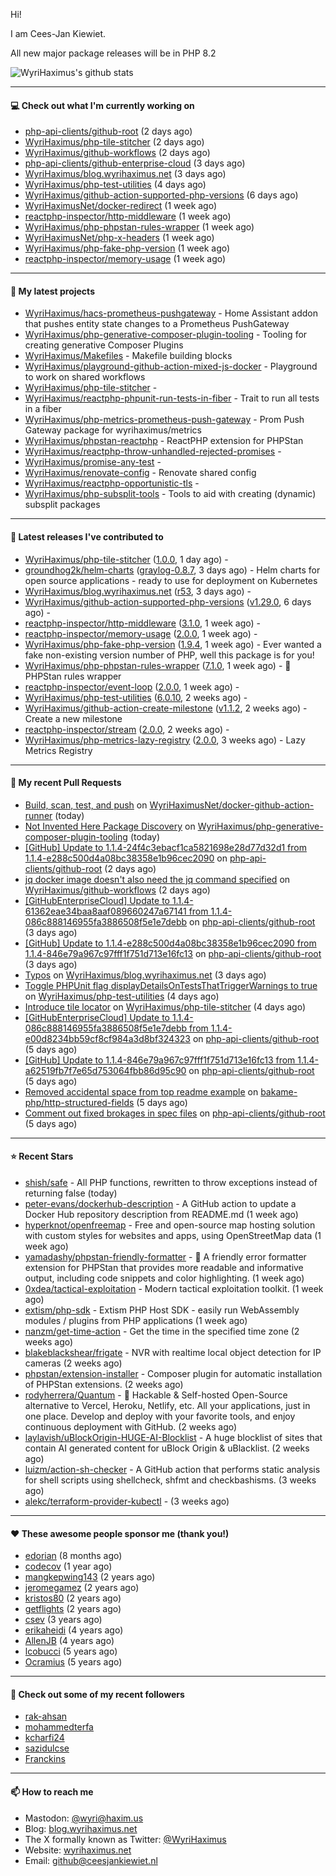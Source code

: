 Hi!

I am Cees-Jan Kiewiet.

All new major package releases will be in PHP 8.2

![WyriHaximus's github stats](https://github-readme-stats.vercel.app/api?username=WyriHaximus&show_icons=true)

---

#### 💻 Check out what I'm currently working on

- [php-api-clients/github-root](https://github.com/php-api-clients/github-root) (2 days ago)
- [WyriHaximus/php-tile-stitcher](https://github.com/WyriHaximus/php-tile-stitcher) (2 days ago)
- [WyriHaximus/github-workflows](https://github.com/WyriHaximus/github-workflows) (2 days ago)
- [php-api-clients/github-enterprise-cloud](https://github.com/php-api-clients/github-enterprise-cloud) (3 days ago)
- [WyriHaximus/blog.wyrihaximus.net](https://github.com/WyriHaximus/blog.wyrihaximus.net) (3 days ago)
- [WyriHaximus/php-test-utilities](https://github.com/WyriHaximus/php-test-utilities) (4 days ago)
- [WyriHaximus/github-action-supported-php-versions](https://github.com/WyriHaximus/github-action-supported-php-versions) (6 days ago)
- [WyriHaximusNet/docker-redirect](https://github.com/WyriHaximusNet/docker-redirect) (1 week ago)
- [reactphp-inspector/http-middleware](https://github.com/reactphp-inspector/http-middleware) (1 week ago)
- [WyriHaximus/php-phpstan-rules-wrapper](https://github.com/WyriHaximus/php-phpstan-rules-wrapper) (1 week ago)
- [WyriHaximusNet/php-x-headers](https://github.com/WyriHaximusNet/php-x-headers) (1 week ago)
- [WyriHaximus/php-fake-php-version](https://github.com/WyriHaximus/php-fake-php-version) (1 week ago)
- [reactphp-inspector/memory-usage](https://github.com/reactphp-inspector/memory-usage) (1 week ago)

---

#### 🌱 My latest projects

- [WyriHaximus/hacs-prometheus-pushgateway](https://github.com/WyriHaximus/hacs-prometheus-pushgateway) - Home Assistant addon that pushes entity state changes to a Prometheus PushGateway
- [WyriHaximus/php-generative-composer-plugin-tooling](https://github.com/WyriHaximus/php-generative-composer-plugin-tooling) - Tooling for creating generative Composer Plugins
- [WyriHaximus/Makefiles](https://github.com/WyriHaximus/Makefiles) - Makefile building blocks
- [WyriHaximus/playground-github-action-mixed-js-docker](https://github.com/WyriHaximus/playground-github-action-mixed-js-docker) - Playground to work on shared workflows
- [WyriHaximus/php-tile-stitcher](https://github.com/WyriHaximus/php-tile-stitcher) - 
- [WyriHaximus/reactphp-phpunit-run-tests-in-fiber](https://github.com/WyriHaximus/reactphp-phpunit-run-tests-in-fiber) - Trait to run all tests in a fiber
- [WyriHaximus/php-metrics-prometheus-push-gateway](https://github.com/WyriHaximus/php-metrics-prometheus-push-gateway) - Prom Push Gateway package for wyrihaximus/metrics
- [WyriHaximus/phpstan-reactphp](https://github.com/WyriHaximus/phpstan-reactphp) - ReactPHP extension for PHPStan
- [WyriHaximus/reactphp-throw-unhandled-rejected-promises](https://github.com/WyriHaximus/reactphp-throw-unhandled-rejected-promises) - 
- [WyriHaximus/promise-any-test](https://github.com/WyriHaximus/promise-any-test) - 
- [WyriHaximus/renovate-config](https://github.com/WyriHaximus/renovate-config) - Renovate shared config
- [WyriHaximus/reactphp-opportunistic-tls](https://github.com/WyriHaximus/reactphp-opportunistic-tls) - 
- [WyriHaximus/php-subsplit-tools](https://github.com/WyriHaximus/php-subsplit-tools) - Tools to aid with creating (dynamic) subsplit packages

---

#### 🔭 Latest releases I've contributed to

- [WyriHaximus/php-tile-stitcher](https://github.com/WyriHaximus/php-tile-stitcher) ([1.0.0](https://github.com/WyriHaximus/php-tile-stitcher/releases/tag/1.0.0), 1 day ago) - 
- [groundhog2k/helm-charts](https://github.com/groundhog2k/helm-charts) ([graylog-0.8.7](https://github.com/groundhog2k/helm-charts/releases/tag/graylog-0.8.7), 3 days ago) - Helm charts for open source applications - ready to use for deployment on Kubernetes
- [WyriHaximus/blog.wyrihaximus.net](https://github.com/WyriHaximus/blog.wyrihaximus.net) ([r53](https://github.com/WyriHaximus/blog.wyrihaximus.net/releases/tag/r53), 3 days ago) - 
- [WyriHaximus/github-action-supported-php-versions](https://github.com/WyriHaximus/github-action-supported-php-versions) ([v1.29.0](https://github.com/WyriHaximus/github-action-supported-php-versions/releases/tag/v1.29.0), 6 days ago) - 
- [reactphp-inspector/http-middleware](https://github.com/reactphp-inspector/http-middleware) ([3.1.0](https://github.com/reactphp-inspector/http-middleware/releases/tag/3.1.0), 1 week ago) - 
- [reactphp-inspector/memory-usage](https://github.com/reactphp-inspector/memory-usage) ([2.0.0](https://github.com/reactphp-inspector/memory-usage/releases/tag/2.0.0), 1 week ago) - 
- [WyriHaximus/php-fake-php-version](https://github.com/WyriHaximus/php-fake-php-version) ([1.9.4](https://github.com/WyriHaximus/php-fake-php-version/releases/tag/1.9.4), 1 week ago) - Ever wanted a fake non-existing version number of PHP, well this package is for you!
- [WyriHaximus/php-phpstan-rules-wrapper](https://github.com/WyriHaximus/php-phpstan-rules-wrapper) ([7.1.0](https://github.com/WyriHaximus/php-phpstan-rules-wrapper/releases/tag/7.1.0), 1 week ago) - 🌯 PHPStan rules wrapper
- [reactphp-inspector/event-loop](https://github.com/reactphp-inspector/event-loop) ([2.0.0](https://github.com/reactphp-inspector/event-loop/releases/tag/2.0.0), 1 week ago) - 
- [WyriHaximus/php-test-utilities](https://github.com/WyriHaximus/php-test-utilities) ([6.0.10](https://github.com/WyriHaximus/php-test-utilities/releases/tag/6.0.10), 2 weeks ago) - 
- [WyriHaximus/github-action-create-milestone](https://github.com/WyriHaximus/github-action-create-milestone) ([v1.1.2](https://github.com/WyriHaximus/github-action-create-milestone/releases/tag/v1.1.2), 2 weeks ago) - Create a new milestone
- [reactphp-inspector/stream](https://github.com/reactphp-inspector/stream) ([2.0.0](https://github.com/reactphp-inspector/stream/releases/tag/2.0.0), 2 weeks ago) - 
- [WyriHaximus/php-metrics-lazy-registry](https://github.com/WyriHaximus/php-metrics-lazy-registry) ([2.0.0](https://github.com/WyriHaximus/php-metrics-lazy-registry/releases/tag/2.0.0), 3 weeks ago) - Lazy Metrics Registry

---

#### 🔨 My recent Pull Requests

- [Build, scan, test, and push](https://github.com/WyriHaximusNet/docker-github-action-runner/pull/12) on [WyriHaximusNet/docker-github-action-runner](https://github.com/WyriHaximusNet/docker-github-action-runner) (today)
- [Not Invented Here Package Discovery](https://github.com/WyriHaximus/php-generative-composer-plugin-tooling/pull/4) on [WyriHaximus/php-generative-composer-plugin-tooling](https://github.com/WyriHaximus/php-generative-composer-plugin-tooling) (today)
- [[GitHub] Update to 1.1.4-24f4c3ebacf1ca5821698e28d77d32d1 from 1.1.4-e288c500d4a08bc38358e1b96cec2090](https://github.com/php-api-clients/github-root/pull/1310) on [php-api-clients/github-root](https://github.com/php-api-clients/github-root) (2 days ago)
- [jq docker image doesn&#39;t also need the jq command specified](https://github.com/WyriHaximus/github-workflows/pull/43) on [WyriHaximus/github-workflows](https://github.com/WyriHaximus/github-workflows) (2 days ago)
- [[GitHubEnterpriseCloud] Update to 1.1.4-61362eae34baa8aaf089660247a67141 from 1.1.4-086c888146955fa3886508f5e1e7debb](https://github.com/php-api-clients/github-root/pull/1309) on [php-api-clients/github-root](https://github.com/php-api-clients/github-root) (3 days ago)
- [[GitHub] Update to 1.1.4-e288c500d4a08bc38358e1b96cec2090 from 1.1.4-846e79a967c97fff1f751d713e16fc13](https://github.com/php-api-clients/github-root/pull/1308) on [php-api-clients/github-root](https://github.com/php-api-clients/github-root) (3 days ago)
- [Typos](https://github.com/WyriHaximus/blog.wyrihaximus.net/pull/200) on [WyriHaximus/blog.wyrihaximus.net](https://github.com/WyriHaximus/blog.wyrihaximus.net) (3 days ago)
- [Toggle PHPUnit flag displayDetailsOnTestsThatTriggerWarnings to true](https://github.com/WyriHaximus/php-test-utilities/pull/947) on [WyriHaximus/php-test-utilities](https://github.com/WyriHaximus/php-test-utilities) (4 days ago)
- [Introduce tile locator](https://github.com/WyriHaximus/php-tile-stitcher/pull/14) on [WyriHaximus/php-tile-stitcher](https://github.com/WyriHaximus/php-tile-stitcher) (4 days ago)
- [[GitHubEnterpriseCloud] Update to 1.1.4-086c888146955fa3886508f5e1e7debb from 1.1.4-e00d8234bb59cf8cf984a3d8bf324323](https://github.com/php-api-clients/github-root/pull/1307) on [php-api-clients/github-root](https://github.com/php-api-clients/github-root) (5 days ago)
- [[GitHub] Update to 1.1.4-846e79a967c97fff1f751d713e16fc13 from 1.1.4-a62519fb7f7e65d753064fbb86d95c90](https://github.com/php-api-clients/github-root/pull/1306) on [php-api-clients/github-root](https://github.com/php-api-clients/github-root) (5 days ago)
- [Removed accidental space from top readme example](https://github.com/bakame-php/http-structured-fields/pull/9) on [bakame-php/http-structured-fields](https://github.com/bakame-php/http-structured-fields) (5 days ago)
- [Comment out fixed brokages in spec files](https://github.com/php-api-clients/github-root/pull/1305) on [php-api-clients/github-root](https://github.com/php-api-clients/github-root) (5 days ago)

---

#### ⭐ Recent Stars

- [shish/safe](https://github.com/shish/safe) - All PHP functions, rewritten to throw exceptions instead of returning false (today)
- [peter-evans/dockerhub-description](https://github.com/peter-evans/dockerhub-description) - A GitHub action to update a Docker Hub repository description from README.md (1 week ago)
- [hyperknot/openfreemap](https://github.com/hyperknot/openfreemap) - Free and open-source map hosting solution with custom styles for websites and apps, using OpenStreetMap data (1 week ago)
- [yamadashy/phpstan-friendly-formatter](https://github.com/yamadashy/phpstan-friendly-formatter) - 🤝 A friendly error formatter extension for PHPStan that provides more readable and informative output, including code snippets and color highlighting. (1 week ago)
- [0xdea/tactical-exploitation](https://github.com/0xdea/tactical-exploitation) - Modern tactical exploitation toolkit. (1 week ago)
- [extism/php-sdk](https://github.com/extism/php-sdk) - Extism PHP Host SDK - easily run WebAssembly modules / plugins from PHP applications (1 week ago)
- [nanzm/get-time-action](https://github.com/nanzm/get-time-action) - Get the time in the specified time zone (2 weeks ago)
- [blakeblackshear/frigate](https://github.com/blakeblackshear/frigate) - NVR with realtime local object detection for IP cameras (2 weeks ago)
- [phpstan/extension-installer](https://github.com/phpstan/extension-installer) - Composer plugin for automatic installation of PHPStan extensions. (2 weeks ago)
- [rodyherrera/Quantum](https://github.com/rodyherrera/Quantum) - 🚀 Hackable &amp; Self-hosted Open-Source alternative to Vercel, Heroku, Netlify, etc. All your applications, just in one place. Develop and deploy with your favorite tools, and enjoy continuous deployment with GitHub.  (2 weeks ago)
- [laylavish/uBlockOrigin-HUGE-AI-Blocklist](https://github.com/laylavish/uBlockOrigin-HUGE-AI-Blocklist) - A huge blocklist of sites that contain AI generated content for uBlock Origin &amp; uBlacklist. (2 weeks ago)
- [luizm/action-sh-checker](https://github.com/luizm/action-sh-checker) - A GitHub action that performs static analysis for shell scripts using shellcheck, shfmt and checkbashisms. (3 weeks ago)
- [alekc/terraform-provider-kubectl](https://github.com/alekc/terraform-provider-kubectl) -  (3 weeks ago)

---

#### ❤️ These awesome people sponsor me (thank you!)

- [edorian](https://github.com/edorian) (8 months ago)
- [codecov](https://github.com/codecov) (1 year ago)
- [mangkepwing143](https://github.com/mangkepwing143) (2 years ago)
- [jeromegamez](https://github.com/jeromegamez) (2 years ago)
- [kristos80](https://github.com/kristos80) (2 years ago)
- [getflights](https://github.com/getflights) (2 years ago)
- [csev](https://github.com/csev) (3 years ago)
- [erikaheidi](https://github.com/erikaheidi) (4 years ago)
- [AllenJB](https://github.com/AllenJB) (4 years ago)
- [lcobucci](https://github.com/lcobucci) (5 years ago)
- [Ocramius](https://github.com/Ocramius) (5 years ago)

---

#### 👯 Check out some of my recent followers

- [rak-ahsan](https://github.com/rak-ahsan)
- [mohammedterfa](https://github.com/mohammedterfa)
- [kcharfi24](https://github.com/kcharfi24)
- [sazidulcse](https://github.com/sazidulcse)
- [Franckins](https://github.com/Franckins)

---

#### 📫 How to reach me

- Mastodon: [@wyri@haxim.us](https://toot-toot.wyrihaxim.us/@wyri)
- Blog: [blog.wyrihaximus.net](https://blog.wyrihaximus.net/)
- The X formally known as Twitter: [@WyriHaximus](https://twitter.com/WyriHaximus)
- Website: [wyrihaximus.net](https://wyrihaximus.net/)
- Email: [github@ceesjankiewiet.nl](mailto:github@ceesjankiewiet.nl)
